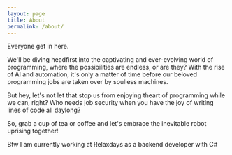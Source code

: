 ```yaml
---
layout: page
title: About
permalink: /about/
---
```


Everyone get in here.

We'll be diving headfirst into the captivating and ever-evolving world of
programming, where the possibilities are endless, or are they? With the rise of AI and automation, it's only a matter of
time before our beloved programming jobs are taken over by soulless machines.

But hey, let's not let that stop us from
enjoying theart of programming while we can, right? Who needs job security when you have the joy of writing lines of
code all daylong? 

So, grab a cup of tea or coffee and let's embrace the inevitable robot uprising together! 

Btw I am currently working at Relaxdays as a backend developer with C#